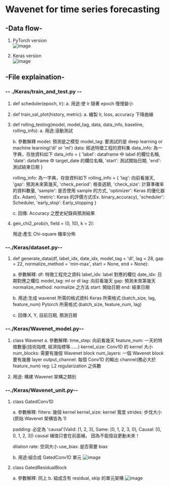 # Wavenet for time series forecasting

## -Data flow-

1. PyTorch version <br> ![image](https://github.com/LanceWang12/Wavenet-for-time-series-data-/blob/master/Some_picture/PyTorch_dataflow.png) </br>
   

2. Keras version <br> ![image](https://github.com/LanceWang12/Wavenet-for-time-series-data-/blob/master/Some_picture/Keras_dataflow.png) </br>



## -File explaination-

### -- ./Keras/train_and_test.py --

1. def scheduler(epoch, lr):
    a. 用途:使 lr 隨著 epoch 慢慢變小

2. def train_val_plot(history, metric): a. 繪製 lr, loss, accuracy 下降曲線

3. def rolling_testing(model, model_tag, data, data_info, baseline, rolling_info):
   a. 用途:滾動測試

   b. 參數解釋
      model: 預測是之模型
      model_tag: 要測試的是 deep learning or machine learning('dl' or 'ml')
      data: 經過特徵工程的資料集
      data_info: 為一字典，存放資料如下
      data_info = {
          'label': dataframe 中 label 的欄位名稱, 
          'date': dataframe 中 target_date 的欄位名稱,
          'start': 測試開始日期,
          'end': 測試結束日期
      }

      rolling_info: 為一字典，存放資料如下
      rolling_info = {
          'lag': 向前看幾天,
          'gap': 預測未來第幾天,
          'check_period': 檢查週期,
          'check_size': 計算準確率的資料數量,
          'sample': 是否使用 sample 的方式,
          'optimizer': Keras 的優化器(Ex. Adam),
          'metric': Keras 的評價方式(Ex. binary_accuracy),
          'scheduler': Scheduler,
          'early_stop': Early_stopping
      }

   

   c. 回傳: Accuracy 之歷史紀錄與預測結果

4. gen_chi2_prob(n, field = (0, 10), k = 2):

   用途:產生 Chi-square 機率分佈

### --./Keras/dataset.py--

1. def generate_data(df, label_idx, date_idx, model_tag = 'dl', lag = 28, gap = 22, normalize_method = 'min-max', start = None, end = None):

   a. 參數解釋:
      df: 特徵工程完之資料
      label_idx: label 對應的欄位
      date_idx: 日期對應之欄位
      model_tag: ml or dl
      lag: 向前看幾天
      gap: 預測未來第幾天
      normalize_method: normalize 之方法
      start: 開始日期
      end: 結束日期

   

   b. 用途:生成 wavenet 所需的格式資料
    	Keras 所需格式:(batch_size, lag, feature_num) Pytorch 所需格式:(batch_size, feature_num, lag)

   c. 回傳:X, Y, 目前日期, 預測日期

### --./Keras/Wavenet_model.py--

1. class Wavenet
    a. 參數解釋:
       time_step: 向前看幾天
       feature_num: 一天的特徵數量(技術指標, 經濟指標等......)
       kernel_size: Conv1D 的 kernel 大小
       num_blocks: 需要有幾個 Wavenet block
       num_layers: 一個 Wavenet block 要有幾層 layer
       output_channel: 每個 Conv1D 的輸出 channel(務必大於 feature_num)
       reg: L2 regularization 之係數

2. 用途:
   構建 Wavenet 架構之類別

### --./Keras/Wavenet_unit.py--

1. class GatedConv1D

   a. 參數解釋:
      filters: 幾個 kernel
      kernel_size: kernel 寬度
      strides: 步伐大小(原始 Wavenet 架構皆為 1)

      padding: 必定為 'causal'(Valid: [1, 2, 3], Same: [0, 1, 2, 3, 0], Causal: [0, 0, 1, 2, 3])
      causal 補值只會在前面補， 因為不能擅自更動未來！

      dilation rate: 空洞大小
      use_bias: 是否需要 bias

   b. 用途:組合成 GatedConv1D 單元
      ![image](https://github.com/LanceWang12/Wavenet-for-time-series-data-/blob/master/Some_picture/GatedConv1d.png)


   

2. class GatedResidualBlock 

   a. 參數解釋: 同上
   b. 組成含有 residual, skip 的單元架構
      ![image](https://github.com/LanceWang12/Wavenet-for-time-series-data-/blob/master/Some_picture/GatedResidualBlock.png)
